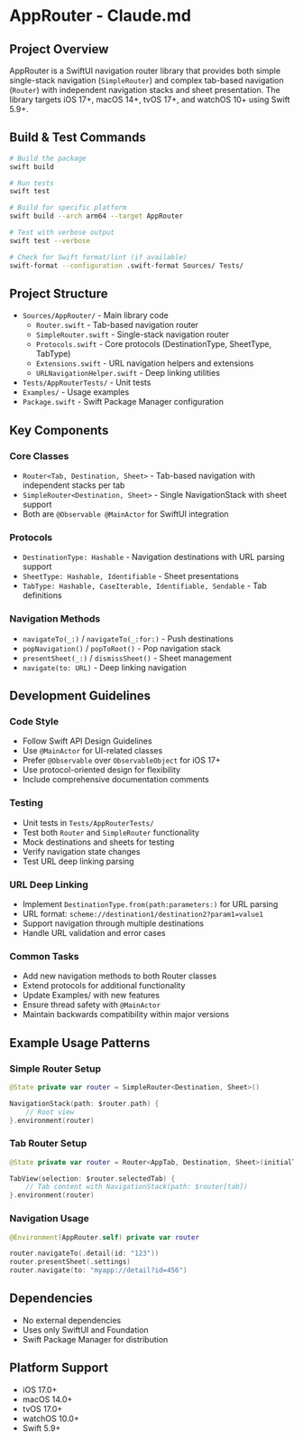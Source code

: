 # AppRouter - Claude.md

## Project Overview
AppRouter is a SwiftUI navigation router library that provides both simple single-stack navigation (`SimpleRouter`) and complex tab-based navigation (`Router`) with independent navigation stacks and sheet presentation. The library targets iOS 17+, macOS 14+, tvOS 17+, and watchOS 10+ using Swift 5.9+.

## Build & Test Commands
```bash
# Build the package
swift build

# Run tests
swift test

# Build for specific platform
swift build --arch arm64 --target AppRouter

# Test with verbose output
swift test --verbose

# Check for Swift format/lint (if available)
swift-format --configuration .swift-format Sources/ Tests/
```

## Project Structure
- `Sources/AppRouter/` - Main library code
  - `Router.swift` - Tab-based navigation router
  - `SimpleRouter.swift` - Single-stack navigation router  
  - `Protocols.swift` - Core protocols (DestinationType, SheetType, TabType)
  - `Extensions.swift` - URL navigation helpers and extensions
  - `URLNavigationHelper.swift` - Deep linking utilities
- `Tests/AppRouterTests/` - Unit tests
- `Examples/` - Usage examples
- `Package.swift` - Swift Package Manager configuration

## Key Components

### Core Classes
- `Router<Tab, Destination, Sheet>` - Tab-based navigation with independent stacks per tab
- `SimpleRouter<Destination, Sheet>` - Single NavigationStack with sheet support
- Both are `@Observable @MainActor` for SwiftUI integration

### Protocols
- `DestinationType: Hashable` - Navigation destinations with URL parsing support
- `SheetType: Hashable, Identifiable` - Sheet presentations  
- `TabType: Hashable, CaseIterable, Identifiable, Sendable` - Tab definitions

### Navigation Methods
- `navigateTo(_:)` / `navigateTo(_:for:)` - Push destinations
- `popNavigation()` / `popToRoot()` - Pop navigation stack
- `presentSheet(_:)` / `dismissSheet()` - Sheet management
- `navigate(to: URL)` - Deep linking navigation

## Development Guidelines

### Code Style
- Follow Swift API Design Guidelines
- Use `@MainActor` for UI-related classes
- Prefer `@Observable` over `ObservableObject` for iOS 17+
- Use protocol-oriented design for flexibility
- Include comprehensive documentation comments

### Testing
- Unit tests in `Tests/AppRouterTests/`
- Test both `Router` and `SimpleRouter` functionality
- Mock destinations and sheets for testing
- Verify navigation state changes
- Test URL deep linking parsing

### URL Deep Linking
- Implement `DestinationType.from(path:parameters:)` for URL parsing
- URL format: `scheme://destination1/destination2?param1=value1`
- Support navigation through multiple destinations
- Handle URL validation and error cases

### Common Tasks
- Add new navigation methods to both Router classes
- Extend protocols for additional functionality  
- Update Examples/ with new features
- Ensure thread safety with `@MainActor`
- Maintain backwards compatibility within major versions

## Example Usage Patterns

### Simple Router Setup
```swift
@State private var router = SimpleRouter<Destination, Sheet>()

NavigationStack(path: $router.path) {
    // Root view
}.environment(router)
```

### Tab Router Setup  
```swift
@State private var router = Router<AppTab, Destination, Sheet>(initialTab: .home)

TabView(selection: $router.selectedTab) {
    // Tab content with NavigationStack(path: $router[tab])
}.environment(router)
```

### Navigation Usage
```swift
@Environment(AppRouter.self) private var router

router.navigateTo(.detail(id: "123"))
router.presentSheet(.settings)
router.navigate(to: "myapp://detail?id=456")
```

## Dependencies
- No external dependencies
- Uses only SwiftUI and Foundation
- Swift Package Manager for distribution

## Platform Support
- iOS 17.0+
- macOS 14.0+ 
- tvOS 17.0+
- watchOS 10.0+
- Swift 5.9+